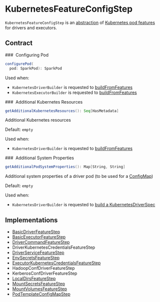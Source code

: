 # KubernetesFeatureConfigStep

`KubernetesFeatureConfigStep` is an [abstraction](#contract) of [Kubernetes pod features](#implementations) for drivers and executors.

## Contract

### <span id="configurePod"> Configuring Pod

```scala
configurePod(
  pod: SparkPod): SparkPod
```

Used when:

* `KubernetesDriverBuilder` is requested to [buildFromFeatures](KubernetesDriverBuilder.md#buildFromFeatures)
* `KubernetesExecutorBuilder` is requested to [buildFromFeatures](KubernetesExecutorBuilder.md#buildFromFeatures)

### <span id="getAdditionalKubernetesResources"> Additional Kubernetes Resources

```scala
getAdditionalKubernetesResources(): Seq[HasMetadata]
```

Additional Kubernetes resources

Default: `empty`

Used when:

* `KubernetesDriverBuilder` is requested to [buildFromFeatures](KubernetesDriverBuilder.md#buildFromFeatures)

### <span id="getAdditionalPodSystemProperties"> Additional System Properties

```scala
getAdditionalPodSystemProperties(): Map[String, String]
```

Additional system properties of a driver pod (to be used for a [ConfigMap](Client.md#buildConfigMap))

Default: `empty`

Used when:

* `KubernetesDriverBuilder` is requested to [build a KubernetesDriverSpec](KubernetesDriverBuilder.md#buildFromFeatures)

## Implementations

* [BasicDriverFeatureStep](BasicDriverFeatureStep.md)
* [BasicExecutorFeatureStep](BasicExecutorFeatureStep.md)
* [DriverCommandFeatureStep](DriverCommandFeatureStep.md)
* DriverKubernetesCredentialsFeatureStep
* [DriverServiceFeatureStep](DriverServiceFeatureStep.md)
* [EnvSecretsFeatureStep](EnvSecretsFeatureStep.md)
* [ExecutorKubernetesCredentialsFeatureStep](ExecutorKubernetesCredentialsFeatureStep.md)
* HadoopConfDriverFeatureStep
* KerberosConfDriverFeatureStep
* [LocalDirsFeatureStep](LocalDirsFeatureStep.md)
* [MountSecretsFeatureStep](MountSecretsFeatureStep.md)
* [MountVolumesFeatureStep](MountVolumesFeatureStep.md)
* [PodTemplateConfigMapStep](PodTemplateConfigMapStep.md)
